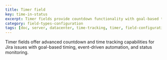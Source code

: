 ```yaml
---
title: Timer field 
key: time-in-status
excerpt: Timer fields provide countdown functionality with goal-based time tracking, automatic triggers, and status monitoring for deadlines.
category: field-types-configuration
tags: [doc, server, datacenter, time-tracking, timer, field-configuration, time-in-status, business-calendar]
---
```

Timer fields offer advanced countdown and time tracking capabilities for Jira issues with goal-based timing, event-driven automation, and status monitoring. 